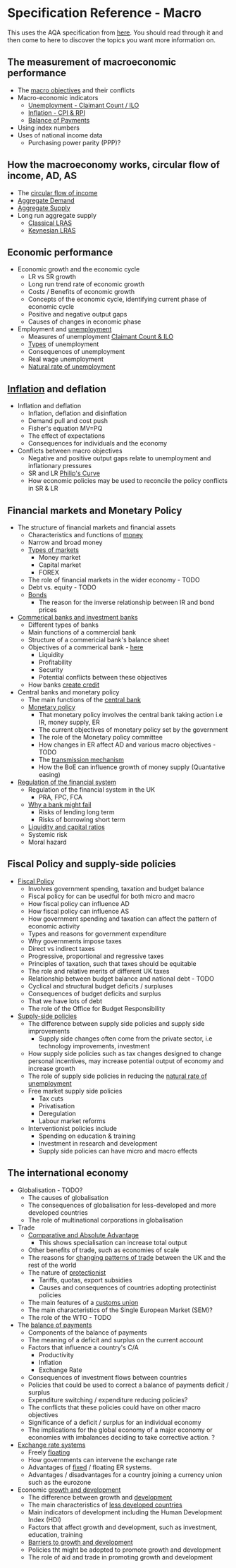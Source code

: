 # Specification Reference - Macro #

This uses the AQA specification from [here](https://www.aqa.org.uk/subjects/economics/as-and-a-level/economics-7135-7136/subject-content-a-level/the-national-and-international-economy). You should read through it and then come to here to discover the topics you want more information on.

## The measurement of macroeconomic performance ##
- The [macro objectives](macro-objectives.md) and their conflicts
- Macro-economic indicators
  - [Unemployment - Claimant Count / ILO](unemployment.md)
  - [Inflation - CPI & RPI](inflation.md#measuring-inflation)
  - [Balance of Payments](balance_of_payments.md)
- Using index numbers
- Uses of national income data
  - Purchasing power parity (PPP)?

## How the macroeconomy works, circular flow of income, AD, AS ##
- The [circular flow of income](circular_flow_of_income.md)
- [Aggregate Demand](aggregate_demand.md)
- [Aggregate Supply](aggregate_supply.md)
- Long run aggregate supply
  - [Classical LRAS](aggregate_supply.md#classical-lras)
  - [Keynesian LRAS](keynesian_lras.md)

## Economic performance ##
- Economic growth and the economic cycle
  - LR vs SR growth
  - Long run trend rate of economic growth
  - Costs / Benefits of economic growth
  - Concepts of the economic cycle, identifying current phase of economic cycle
  - Positive and negative output gaps
  - Causes of changes in economic phase
- Employment and [unemployment](unemployment.md)
  - Measures of unemployment [Claimant Count & ILO](unemployment.md#measuring-unemployment)
  - [Types](unemployment.md#types-of-unemployment) of unemployment
  - Consequences of unemployment
  - Real wage unemployment
  - [Natural rate of unemployment](philips_curve.md#natural-rate-of-unemployment)

## [Inflation](inflation.md) and deflation ##
- Inflation and deflation
  - Inflation, deflation and disinflation
  - Demand pull and cost push
  - Fisher's equation MV=PQ
  - The effect of expectations
  - Consequences for individuals and the economy
- Conflicts between macro objectives
  - Negative and positive output gaps relate to unemployment and inflationary pressures
  - SR and LR [Philip's Curve](philips_curve.md)
  - How economic policies may be used to reconcile the policy conflicts in SR & LR

## Financial markets and Monetary Policy ##
- The structure of financial markets and financial assets
  - Characteristics and functions of [money](financial_markets/money.md)
  - Narrow and broad money
  - [Types of markets](financial_markets/types_of_markets.md)
    - Money market
    - Capital market
    - FOREX
  - The role of financial markets in the wider economy - TODO
  - Debt vs. equity - TODO
  - [Bonds](government_bonds.md)
    - The reason for the inverse relationship between IR and bond prices
- [Commerical banks and investment banks](financial_markets/banks.md)
  - Different types of banks
  - Main functions of a commercial bank
  - Structure of a commericial bank's balance sheet
  - Objectives of a commerical bank - [here](financial_markets/liquidity_and_capital.md)
    - Liquidity
    - Profitability
    - Security
    - Potential conflicts between these objectives
  - How banks [create credit](financial_markets/credit_creation.md)
- Central banks and monetary policy
  - The main functions of the [central bank](financial_markets/central_bank.md)
  - [Monetary policy](policy/monetary-policy.md)
    - That monetary policy involves the central bank taking action i.e IR, money supply, ER
    - The current objectives of monetary policy set by the government
    - The role of the Monetary policy committee
    - How changes in ER affect AD and various macro objectives - TODO
    - The [transmission mechanism](policy/monetary-policy.md#transmission-mechanism)
    - How the BoE can influence growth of money supply (Quantative easing)
- [Regulation of the financial system](financial_markets/regulation.md)
  - Regulation of the financial system in the UK
    - PRA, FPC, FCA
  - [Why a bank might fail](financial_markets/failure.md)
    - Risks of lending long term
    - Risks of borrowing short term
  - [Liquidity and capital ratios](financial_markets/liquidity_and_capital.md)
  - Systemic risk
  - Moral hazard

## Fiscal Policy and supply-side policies ##
- [Fiscal Policy](policy/fiscal-policy.md)
  - Involves government spending, taxation and budget balance
  - Fiscal policy for can be usedful for both micro and macro
  - How fiscal policy can influence AD
  - How fiscal policy can influence AS
  - How government spending and taxation can affect the pattern of economic activity
  - Types and reasons for government expenditure
  - Why governments impose taxes
  - Direct vs indirect taxes
  - Progressive, proportional and regressive taxes
  - Principles of taxation, such that taxes should be equitable
  - The role and relative merits of different UK taxes
  - Relationship between budget balance and national debt - TODO
  - Cyclical and structural budget deficits / surpluses
  - Consequences of budget deficits and surplus
  - That we have lots of debt
  - The role of the Office for Budget Responsibility
- [Supply-side policies](policy/supply-side.md)
  - The difference between supply side policies and supply side improvements
    - Supply side changes often come from the private sector, i.e technology improvements, investment
  - How supply side policies such as tax changes designed to change personal incentives, may increase potential output of economy and increase growth
  - The role of supply side policies in reducing the [natural rate of unemployment](philips_curve.md#natural-rate-of-unemployment)
  - Free market supply side policies
    - Tax cuts
    - Privatisation
    - Deregulation
    - Labour market reforms
  - Interventionist policies include
    - Spending on education & training
    - Investment in research and development
    - Supply side policies can have micro and macro effects

## The international economy ##
- Globalisation - TODO?
  - The causes of globalisation
  - The consequences of globalisation for less-developed and more developed countries
  - The role of multinational corporations in globalisation
- Trade
  - [Comparative and Absolute Advantage](trade/index.html)
    - This shows specialisation can increase total output
  - Other benefits of trade, such as economies of scale
  - The reasons for [changing patterns of trade](trade/changing_patterns.md) between the UK and the rest of the world
  - The nature of [protectionist](trade/protectionism/index.html)
    - Tariffs, quotas, export subsidies
    - Causes and consequences of countries adopting protectinist policies
  - The main features of a [customs union](trade/customs_union.md)
  - The main characteristics of the Single European Market (SEM)?
  - The role of the WTO - TODO
- The [balance of payments](balance_of_payments.md)
  - Components of the balance of payments
  - The meaning of a deficit and surplus on the current account
  - Factors that influence a country's C/A
    - Productivity
    - Inflation
    - Exchange Rate
  - Consequences of investment flows between countries
  - Policies that could be used to correct a balance of payments deficit / surplus
  - Expenditure switching / expenditure reducing policies?
  - The conflicts that these policies could have on other macro objectives
  - Significance of a deficit / surplus for an individual economy
  - The implications for the global economy of a major economy or economies with imbalances deciding to take corrective action. ?
- [Exchange rate systems](policy/exchange_rate/index.html)
  - Freely [floating](policy/exchange_rate/floating_exchange_rate.md)
  - How governments can intervene the exchange rate
  - Advantages of [fixed](policy/exchange_rate/fixed_exchange_rate.md) / floating ER systems.
  - Advantages / disadvantages for a country joining a currency union such as the eurozone
- Economic [growth and development](economic_growth/index.html)
  - The difference between growth and [development](economic_growth/development.md)
  - The main characteristics of [less developed countries](economic_growth/ldc.md)
  - Main indicators of development including the Human Development Index (HDI)
  - Factors that affect growth and development, such as investment, education, training
  - [Barriers to growth and development](economic_growth/ldc.md#barriers-to-development)
  - Policies tht might be adopted to promote growth and development
  - The role of aid and trade in promoting growth and development
